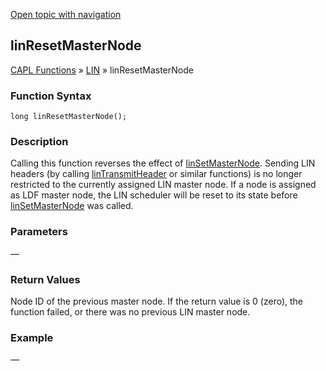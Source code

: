 [Open topic with navigation](../../../../../CANoeDEFamily.htm#Topics/CAPLFunctions/LIN/Functions/CAPLfunctionLINResetMasterNode.md)

## linResetMasterNode

[CAPL Functions](../../CAPLfunctions.md) » [LIN](../CAPLfunctionsLINOverview.md) » linResetMasterNode

### Function Syntax

```plaintext
long linResetMasterNode();
```

### Description

Calling this function reverses the effect of [linSetMasterNode](CAPLfunctionLINSetMasterNode.md). Sending LIN headers (by calling [linTransmitHeader](CAPLfunctionLINTransmitHeader.md) or similar functions) is no longer restricted to the currently assigned LIN master node. If a node is assigned as LDF master node, the LIN scheduler will be reset to its state before [linSetMasterNode](CAPLfunctionLINSetMasterNode.md) was called.

### Parameters

—

### Return Values

Node ID of the previous master node. If the return value is 0 (zero), the function failed, or there was no previous LIN master node.

### Example

—

